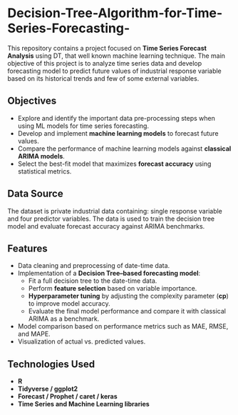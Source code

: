 # Decision-Tree-Algorithm-for-Time-Series-Forecasting-
This repository contains a project focused on **Time Series Forecast Analysis** using DT, that well known machine learning technique. The main objective of this project is to analyze time series data and develop forecasting model to predict future values of industrial response variable based on its historical trends and few of some external variables.

## Objectives
- Explore and identify the important data pre-processing steps when using ML models for time series forecasting.  
- Develop and implement **machine learning models** to forecast future values.  
- Compare the performance of machine learning models against **classical ARIMA models**.  
- Select the best-fit model that maximizes **forecast accuracy** using statistical metrics.

## Data Source 
The dataset is private industrial data containing: single response variable and four predictor variables.
The data is used to train the decision tree model and evaluate forecast accuracy against ARIMA benchmarks.

## Features
- Data cleaning and preprocessing of date-time data.    
- Implementation of a **Decision Tree–based forecasting model**:
  - Fit a full decision tree to the date-time data.  
  - Perform **feature selection** based on variable importance.  
  - **Hyperparameter tuning** by adjusting the complexity parameter (**cp**) to improve model accuracy.  
  - Evaluate the final model performance and compare it with classical ARIMA as a benchmark.
- Model comparison based on performance metrics such as MAE, RMSE, and MAPE.  
- Visualization of actual vs. predicted values.  

## Technologies Used
- **R**
- **Tidyverse / ggplot2** 
- **Forecast / Prophet / caret / keras** 
- **Time Series and Machine Learning libraries**
